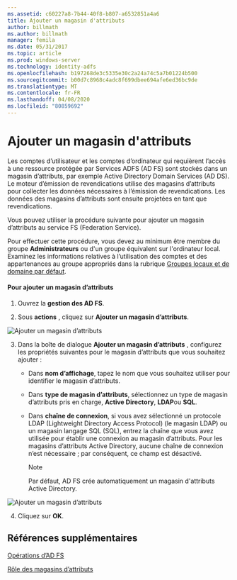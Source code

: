 ```yaml
---
ms.assetid: c60227a8-7b44-40f8-b807-a6532851a4a6
title: Ajouter un magasin d'attributs
author: billmath
ms.author: billmath
manager: femila
ms.date: 05/31/2017
ms.topic: article
ms.prod: windows-server
ms.technology: identity-adfs
ms.openlocfilehash: b197268de3c5335e30c2a24a74c5a7b01224b500
ms.sourcegitcommit: b00d7c8968c4adc8f699dbee694afe6ed36bc9de
ms.translationtype: MT
ms.contentlocale: fr-FR
ms.lasthandoff: 04/08/2020
ms.locfileid: "80859692"
---
```

# <a name="add-an-attribute-store"></a>Ajouter un magasin d'attributs


Les comptes d’utilisateur et les comptes d’ordinateur qui requièrent l’accès à une ressource protégée par Services ADFS \(AD FS\) sont stockés dans un magasin d’attributs, par exemple Active Directory Domain Services \(AD DS\). Le moteur d’émission de revendications utilise des magasins d’attributs pour collecter les données nécessaires à l’émission de revendications. Les données des magasins d’attributs sont ensuite projetées en tant que revendications.  
  
Vous pouvez utiliser la procédure suivante pour ajouter un magasin d’attributs au service FS (Federation Service).  
  
Pour effectuer cette procédure, vous devez au minimum être membre du groupe **Administrateurs** ou d'un groupe équivalent sur l'ordinateur local.  Examinez les informations relatives à l’utilisation des comptes et des appartenances au groupe appropriés dans la rubrique [Groupes locaux et de domaine par défaut](https://go.microsoft.com/fwlink/?LinkId=83477).   
  
#### <a name="to-add-an-attribute-store"></a>Pour ajouter un magasin d’attributs  
  
1.  Ouvrez la **gestion des AD FS**.  
  
2.  Sous **actions** , cliquez sur **Ajouter un magasin d’attributs**.  

![Ajouter un magasin d’attributs](media/Add-an-Attribute-Store/addstore1.PNG)
  
3. Dans la boîte de dialogue **Ajouter un magasin d’attributs** , configurez les propriétés suivantes pour le magasin d’attributs que vous souhaitez ajouter :  
  
   -   Dans **nom d’affichage**, tapez le nom que vous souhaitez utiliser pour identifier le magasin d’attributs.  
  
   -   Dans **type de magasin d’attributs**, sélectionnez un type de magasin d’attributs pris en charge, **Active Directory**, **LDAP**ou **SQL**.  
  
   -   Dans **chaîne de connexion**, si vous avez sélectionné un protocole LDAP (Lightweight Directory Access Protocol) \(le magasin LDAP\) ou un magasin langage SQL \(SQL\), entrez la chaîne que vous avez utilisée pour établir une connexion au magasin d’attributs. Pour les magasins d’attributs Active Directory, aucune chaîne de connexion n’est nécessaire ; par conséquent, ce champ est désactivé.  
  
       > [!NOTE]  
       > Par défaut, AD FS crée automatiquement un magasin d'attributs Active Directory.  
 
![Ajouter un magasin d’attributs](media/Add-an-Attribute-Store/addstore2.PNG) 

4. Cliquez sur **OK**.  
  
## <a name="additional-references"></a>Références supplémentaires  

[Opérations d’AD FS](../../ad-fs/AD-FS-2016-Operations.md)
  
[Rôle des magasins d’attributs](../../ad-fs/technical-reference/The-Role-of-Attribute-Stores.md)  
